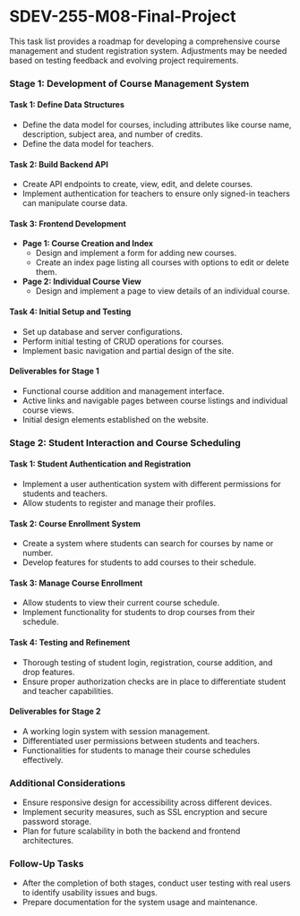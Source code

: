 # SDEV-255-M08-Final-Project
This task list provides a roadmap for developing a comprehensive course management and student registration system. Adjustments may be needed based on testing feedback and evolving project requirements.

### **Stage 1: Development of Course Management System**

#### **Task 1: Define Data Structures**
- Define the data model for courses, including attributes like course name, description, subject area, and number of credits.
- Define the data model for teachers.

#### **Task 2: Build Backend API**
- Create API endpoints to create, view, edit, and delete courses.
- Implement authentication for teachers to ensure only signed-in teachers can manipulate course data.

#### **Task 3: Frontend Development**
- **Page 1: Course Creation and Index**
  - Design and implement a form for adding new courses.
  - Create an index page listing all courses with options to edit or delete them.
- **Page 2: Individual Course View**
  - Design and implement a page to view details of an individual course.

#### **Task 4: Initial Setup and Testing**
- Set up database and server configurations.
- Perform initial testing of CRUD operations for courses.
- Implement basic navigation and partial design of the site.

#### **Deliverables for Stage 1**
- Functional course addition and management interface.
- Active links and navigable pages between course listings and individual course views.
- Initial design elements established on the website.

### **Stage 2: Student Interaction and Course Scheduling**

#### **Task 1: Student Authentication and Registration**
- Implement a user authentication system with different permissions for students and teachers.
- Allow students to register and manage their profiles.

#### **Task 2: Course Enrollment System**
- Create a system where students can search for courses by name or number.
- Develop features for students to add courses to their schedule.

#### **Task 3: Manage Course Enrollment**
- Allow students to view their current course schedule.
- Implement functionality for students to drop courses from their schedule.

#### **Task 4: Testing and Refinement**
- Thorough testing of student login, registration, course addition, and drop features.
- Ensure proper authorization checks are in place to differentiate student and teacher capabilities.

#### **Deliverables for Stage 2**
- A working login system with session management.
- Differentiated user permissions between students and teachers.
- Functionalities for students to manage their course schedules effectively.

### **Additional Considerations**
- Ensure responsive design for accessibility across different devices.
- Implement security measures, such as SSL encryption and secure password storage.
- Plan for future scalability in both the backend and frontend architectures.

### **Follow-Up Tasks**
- After the completion of both stages, conduct user testing with real users to identify usability issues and bugs.
- Prepare documentation for the system usage and maintenance.
